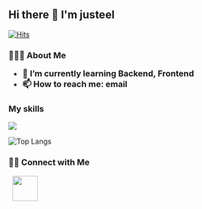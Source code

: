 <h2> Hi there 👋 I'm justeel </h2>

[![Hits](https://hits.seeyoufarm.com/api/count/incr/badge.svg?url=https%3A%2F%2Fgithub.com%2Fjusteel&count_bg=%2379C83D&title_bg=%23555555&icon=&icon_color=%23E7E7E7&title=hits&edge_flat=false)](https://hits.seeyoufarm.com)

<!--
**justeel/justeel** is a ✨ _special_ ✨ repository because its `README.md` (this file) appears on your GitHub profile.

Here are some ideas to get you started:

- 🔭 I’m currently working on ...
- 🌱 I’m currently learning ...
- 👯 I’m looking to collaborate on ...
- 🤔 I’m looking for help with ...
- 💬 Ask me about ...
- 📫 How to reach me: ...
- 😄 Pronouns: ...
- ⚡ Fun fact: ...
-->

<h3> 👨🏻‍💻 About Me

- 🌱 I’m currently learning Backend, Frontend
- 📫 How to reach me: email

<h3> My skills </h3>


<img src="https://github-readme-stats.vercel.app/api?username=justeel&show_icons=true&theme=radical&title_color=8E2DE2&text_color=aaa&icon_color=8E2DE2">

![Top Langs](https://github-readme-stats.vercel.app/api/top-langs/?username=justeel&theme=radical&title_color=8E2DE2&text_color=fff)

<h3> 🤝🏻 Connect with Me </h3>

&nbsp; <a href="mailto:email" target="_blank" rel="noopener noreferrer"><img src="https://img.icons8.com/plasticine/100/000000/gmail.png"  width="50" /></a>
